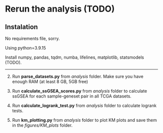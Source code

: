 # Rerun the analysis (TODO)

## Instalation

No requirements file, sorry.

Using python=3.9.15

Install numpy, pandas, tqdm, numba, lifelines, matplotlib, statsmodels (TODO).

---

2. Run **parse_datasets.py** from _analysis_ folder. Make sure you have enough RAM (at least 8 GB, 5GB free)

3. Run **calculate_ssGSEA_scores.py** from _analysis_ folder to calculate ssGSEA for each sample-geneset pair in all TCGA datasets.

4. Run **calculate_logrank_test.py** from _analysis_ folder to calculate logrank tests.

5. Run **km_plotting.py** from _analysis_ folder to plot KM plots and save them in the _figures/KM_plots_ folder.

